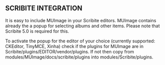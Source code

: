 SCRIBITE INTEGRATION
--------------------

It is easy to include MUImage in your Scribite editors.
MUImage contains already the a popup for selecting albums and other items.
Please note that Scribite 5.0 is required for this.

To activate the popup for the editor of your choice (currently supported: CKEditor, TinyMCE, Xinha)
check if the plugins for MUImage are in Scribite/plugins/EDITOR/vendor/plugins.
If not then copy from
    modules/MUImage/docs/scribite/plugins into modules/Scribite/plugins.
